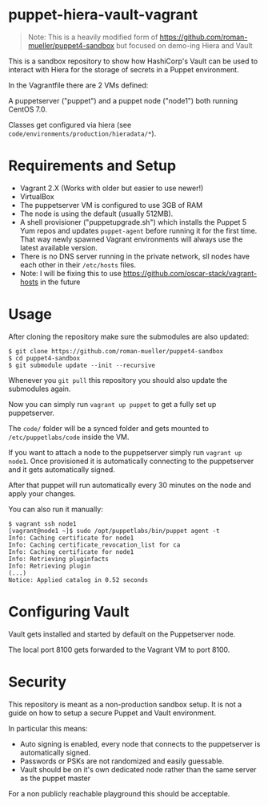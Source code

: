 # puppet-hiera-vault-vagrant

> Note: This is a heavily modified form of https://github.com/roman-mueller/puppet4-sandbox but focused on demo-ing Hiera and Vault

This is a sandbox repository to show how HashiCorp's Vault can be used to interact with Hiera for the storage of secrets in a Puppet environment.

In the Vagrantfile there are 2 VMs defined:

A puppetserver ("puppet") and a puppet node ("node1") both running CentOS 7.0.

Classes get configured via hiera (see `code/environments/production/hieradata/*`).

# Requirements and Setup

* Vagrant 2.X (Works with older but easier to use newer!)
* VirtualBox
* The puppetserver VM is configured to use 3GB of RAM
* The node is using the default (usually 512MB).
* A shell provisioner ("puppetupgrade.sh") which installs the Puppet 5 Yum repos and updates `puppet-agent` before running it for the first time. That way newly spawned Vagrant environments will always use the latest available version.
* There is no DNS server running in the private network, sll nodes have each other in their `/etc/hosts` files.
* Note: I will be fixing this to use https://github.com/oscar-stack/vagrant-hosts in the future

# Usage

After cloning the repository make sure the submodules are also updated:

```
$ git clone https://github.com/roman-mueller/puppet4-sandbox
$ cd puppet4-sandbox
$ git submodule update --init --recursive
```

Whenever you `git pull` this repository you should also update the submodules again.

Now you can simply run `vagrant up puppet` to get a fully set up puppetserver.

The `code/` folder will be a synced folder and gets mounted to `/etc/puppetlabs/code` inside the VM.

If you want to attach a node to the puppetserver simply run `vagrant up node1`.
Once provisioned it is automatically connecting to the puppetserver and it gets automatically signed.

After that puppet will run automatically every 30 minutes on the node and apply your changes.

You can also run it manually:

```
$ vagrant ssh node1
[vagrant@node1 ~]$ sudo /opt/puppetlabs/bin/puppet agent -t
Info: Caching certificate for node1
Info: Caching certificate_revocation_list for ca
Info: Caching certificate for node1
Info: Retrieving pluginfacts
Info: Retrieving plugin
(...)
Notice: Applied catalog in 0.52 seconds
```

# Configuring Vault

Vault gets installed and started by default on the Puppetserver node.

The local port 8100 gets forwarded to the Vagrant VM to port 8100.

# Security

This repository is meant as a non-production sandbox setup.
It is not a guide on how to setup a secure Puppet and Vault environment.

In particular this means:

* Auto signing is enabled, every node that connects to the puppetserver is automatically signed.
* Passwords or PSKs are not randomized and easily guessable.
* Vault should be on it's own dedicated node rather than the same server as the puppet master

For a non publicly reachable playground this should be acceptable.
